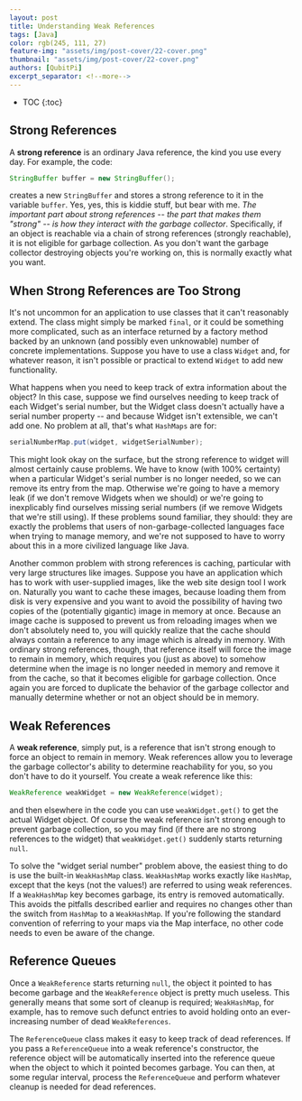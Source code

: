 ```yaml
---
layout: post
title: Understanding Weak References
tags: [Java]
color: rgb(245, 111, 27)
feature-img: "assets/img/post-cover/22-cover.png"
thumbnail: "assets/img/post-cover/22-cover.png"
authors: [QubitPi]
excerpt_separator: <!--more-->
---
```


<!--more-->

* TOC
{:toc}
  
## Strong References

A **strong reference** is an ordinary Java reference, the kind you use every day. For example, the code:

```java
StringBuffer buffer = new StringBuffer();
```

creates a new `StringBuffer` and stores a strong reference to it in the variable `buffer`. Yes, yes, this is kiddie
stuff, but bear with me. _The important part about strong references -- the part that makes them "strong" -- is how they
interact with the garbage collector_. Specifically, if an object is reachable via a chain of strong references (strongly
reachable), it is not eligible for garbage collection. As you don't want the garbage collector destroying objects you're
working on, this is normally exactly what you want.

## When Strong References are Too Strong

It's not uncommon for an application to use classes that it can't reasonably extend. The class might simply be marked
`final`, or it could be something more complicated, such as an interface returned by a factory method backed by an
unknown (and possibly even unknowable) number of concrete implementations. Suppose you have to use a class `Widget` and,
for whatever reason, it isn't possible or practical to extend `Widget` to add new functionality.

What happens when you need to keep track of extra information about the object? In this case, suppose we find ourselves
needing to keep track of each Widget's serial number, but the Widget class doesn't actually have a serial number
property -- and because Widget isn't extensible, we can't add one. No problem at all, that's what `HashMaps` are for:

```java
serialNumberMap.put(widget, widgetSerialNumber);
```

This might look okay on the surface, but the strong reference to widget will almost certainly cause problems. We have to
know (with 100% certainty) when a particular Widget's serial number is no longer needed, so we can remove its entry from
the map. Otherwise we're going to have a memory leak (if we don't remove Widgets when we should) or we're going to
inexplicably find ourselves missing serial numbers (if we remove Widgets that we're still using). If these problems
sound familiar, they should: they are exactly the problems that users of non-garbage-collected languages face when
trying to manage memory, and we're not supposed to have to worry about this in a more civilized language like Java.

Another common problem with strong references is caching, particular with very large structures like images. Suppose you
have an application which has to work with user-supplied images, like the web site design tool I work on. Naturally you
want to cache these images, because loading them from disk is very expensive and you want to avoid the possibility of 
having two copies of the (potentially gigantic) image in memory at once. Because an image cache is supposed to prevent
us from reloading images when we don't absolutely need to, you will quickly realize that the cache should always contain
a reference to any image which is already in memory. With ordinary strong references, though, that reference itself will
force the image to remain in memory, which requires you (just as above) to somehow determine when the image is no longer
needed in memory and remove it from the cache, so that it becomes eligible for garbage collection. Once again you are
forced to duplicate the behavior of the garbage collector and manually determine whether or not an object should be in
memory.

## Weak References

A **weak reference**, simply put, is a reference that isn't strong enough to force an object to remain in memory. Weak
references allow you to leverage the garbage collector's ability to determine reachability for you, so you don't have to
do it yourself. You create a weak reference like this:

```java
WeakReference weakWidget = new WeakReference(widget);
```

and then elsewhere in the code you can use `weakWidget.get()` to get the actual Widget object. Of course the weak
reference isn't strong enough to prevent garbage collection, so you may find (if there are no strong references to the
widget) that `weakWidget.get()` suddenly starts returning `null`.

To solve the "widget serial number" problem above, the easiest thing to do is use the built-in `WeakHashMap` class.
`WeakHashMap` works exactly like `HashMap`, except that the keys (not the values!) are referred to using weak
references. If a `WeakHashMap` key becomes garbage, its entry is removed automatically. This avoids the pitfalls
described earlier and requires no changes other than the switch from `HashMap` to a `WeakHashMap`. If you're following
the standard convention of referring to your maps via the Map interface, no other code needs to even be aware of the
change.

## Reference Queues

Once a `WeakReference` starts returning `null`, the object it pointed to has become garbage and the `WeakReference`
object is pretty much useless. This generally means that some sort of cleanup is required; `WeakHashMap`, for example,
has to remove such defunct entries to avoid holding onto an ever-increasing number of dead `WeakReferences`.

The `ReferenceQueue` class makes it easy to keep track of dead references. If you pass a `ReferenceQueue` into a weak
reference's constructor, the reference object will be automatically inserted into the reference queue when the object to
which it pointed becomes garbage. You can then, at some regular interval, process the `ReferenceQueue` and perform
whatever cleanup is needed for dead references.
